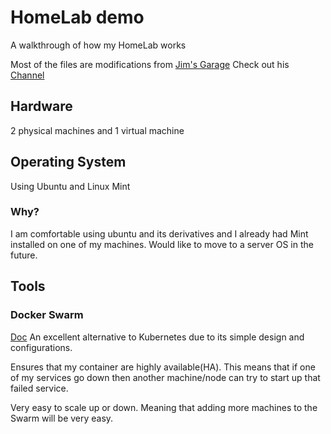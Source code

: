 # HomeLab demo
A walkthrough of how my HomeLab works

Most of the files are modifications from [Jim's Garage](https://github.com/JamesTurland/JimsGarage/blob/main/Docker-Swarm/swarm-3-nodes.sh) Check out his 
[Channel](https://www.youtube.com/@Jims-Garage)
## Hardware
2 physical machines and 1 virtual machine

## Operating System
Using Ubuntu and Linux Mint

### Why?
I am comfortable using ubuntu and its derivatives and I already had Mint installed on one of my machines. Would like to move to a server OS in the future.

## Tools

### Docker Swarm
[Doc](https://docs.docker.com/engine/swarm/) 
An excellent alternative to Kubernetes due to its simple design and configurations.

Ensures that my container are highly available(HA). This means that if one of my services go down then another machine/node can try to start up that failed 
service.

Very easy to scale up or down. Meaning that adding more machines to the Swarm will be very easy.


### 
